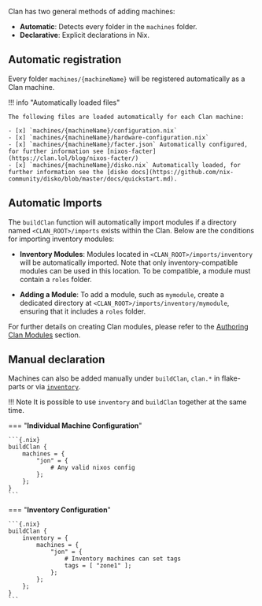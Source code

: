 
Clan has two general methods of adding machines:

- **Automatic**: Detects every folder in the `machines` folder.
- **Declarative**: Explicit declarations in Nix.

## Automatic registration

Every folder `machines/{machineName}` will be registered automatically as a Clan machine.

!!! info "Automatically loaded files"

    The following files are loaded automatically for each Clan machine:

    - [x] `machines/{machineName}/configuration.nix`
    - [x] `machines/{machineName}/hardware-configuration.nix`
    - [x] `machines/{machineName}/facter.json` Automatically configured, for further information see [nixos-facter](https://clan.lol/blog/nixos-facter/)
    - [x] `machines/{machineName}/disko.nix` Automatically loaded, for further information see the [disko docs](https://github.com/nix-community/disko/blob/master/docs/quickstart.md).


## Automatic Imports

The `buildClan` function will automatically import modules if a directory named `<CLAN_ROOT>/imports` exists within the Clan. Below are the conditions for importing inventory modules:

- **Inventory Modules**: Modules located in `<CLAN_ROOT>/imports/inventory` will be automatically imported. Note that only inventory-compatible modules can be used in this location. To be compatible, a module must contain a `roles` folder. 

- **Adding a Module**: To add a module, such as `mymodule`, create a dedicated directory at `<CLAN_ROOT>/imports/inventory/mymodule`, ensuring that it includes a `roles` folder.

For further details on creating Clan modules, please refer to the [Authoring Clan Modules](../clanmodules/index.md) section. 


## Manual declaration

Machines can also be added manually under `buildClan`, `clan.*` in flake-parts or via [`inventory`](../manual/inventory.md).

!!! Note
    It is possible to use `inventory` and `buildClan` together at the same time.

=== "**Individual Machine Configuration**"

    ```{.nix}
    buildClan {
        machines = {
            "jon" = {
                # Any valid nixos config
            };
        };
    }
    ```

=== "**Inventory Configuration**"

    ```{.nix}
    buildClan {
        inventory = {
            machines = {
                "jon" = {
                    # Inventory machines can set tags
                    tags = [ "zone1" ];
                };
            };
        };
    }
    ```
